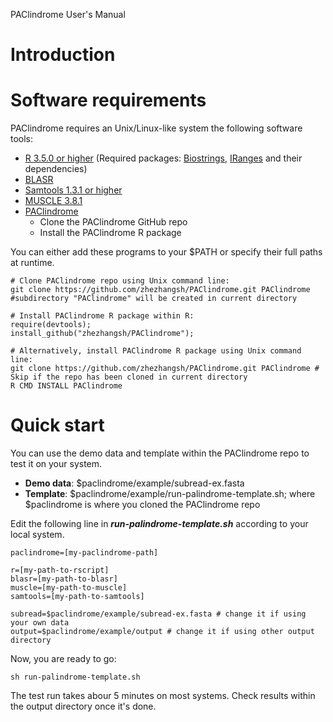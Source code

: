 PAClindrome User's Manual

# Introduction


# Software requirements

PAClindrome requires an Unix/Linux-like system the following software tools:

  - [R 3.5.0 or higher](https://cran.r-project.org) (Required packages: [Biostrings](https://bioconductor.org/packages/release/bioc/html/Biostrings.html), [IRanges](https://bioconductor.org/packages/release/bioc/html/IRanges.html) and their dependencies)
  - [BLASR](https://github.com/PacificBiosciences/blasr)
  - [Samtools 1.3.1 or higher](http://www.htslib.org)
  - [MUSCLE 3.8.1](https://www.drive5.com/muscle)
  - [PAClindrome](https://github.com/zhezhangsh/PAClindrome)
    - Clone the PAClindrome GitHub repo
    - Install the PAClindrome R package

You can either add these programs to your $PATH or specify their full paths at runtime.

```
# Clone PAClindrome repo using Unix command line: 
git clone https://github.com/zhezhangsh/PAClindrome.git PAClindrome #subdirectory "PAClindrome" will be created in current directory
```

```
# Install PAClindrome R package within R:
require(devtools);
install_github("zhezhangsh/PAClindrome");
```

```
# Alternatively, install PAClindrome R package using Unix command line:
git clone https://github.com/zhezhangsh/PAClindrome.git PAClindrome # Skip if the repo has been cloned in current directory
R CMD INSTALL PAClindrome
```

# Quick start

You can use the demo data and template within the PAClindrome repo to test it on your system. 

  - **Demo data**: $paclindrome/example/subread-ex.fasta
  - **Template**: $paclindrome/example/run-palindrome-template.sh; where $paclindrome is where you cloned the PAClindrome repo

Edit the following line in ***run-palindrome-template.sh*** according to your local system.

```
paclindrome=[my-paclindrome-path]

r=[my-path-to-rscript]
blasr=[my-path-to-blasr]
muscle=[my-path-to-muscle]
samtools=[my-path-to-samtools]

subread=$paclindrome/example/subread-ex.fasta # change it if using your own data
output=$paclindrome/example/output # change it if using other output directory
```

Now, you are ready to go:

```
sh run-palindrome-template.sh 
```

The test run takes abour 5 minutes on most systems. Check results within the output directory once it's done. 

